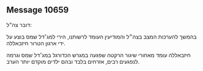 ## Message 10659

דובר צה"ל:

בהמשך להערכות המצב בצה״ל והמודיעין העומד לרשותנו, הירי למג׳דל שמס בוצע על ידי ארגון הטרור חיזבאללה.

חיזבאללה עומד מאחורי שיגור הרקטה שפגעה במגרש הכדורגל במג׳דל שמס וגרמה לנפגעים רבים, אזרחים בלבד ובהם ילדים מוקדם יותר הערב.


